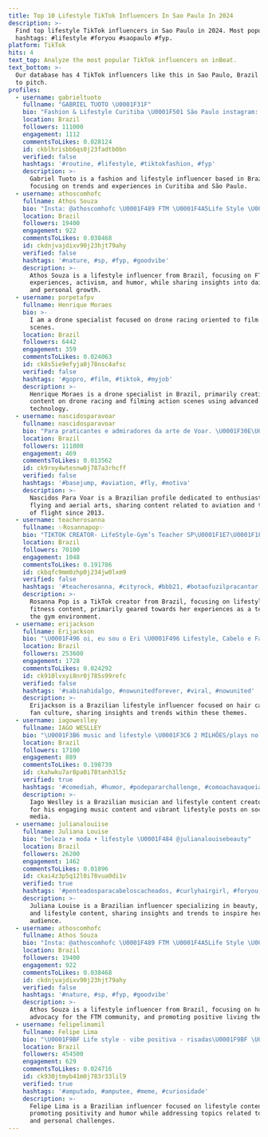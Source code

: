 ```yaml
---
title: Top 10 Lifestyle TikTok Influencers In Sao Paulo In 2024
description: >-
  Find top lifestyle TikTok influencers in Sao Paulo in 2024. Most popular
  hashtags: #lifestyle #foryou #saopaulo #fyp.
platform: TikTok
hits: 4
text_top: Analyze the most popular TikTok influencers on inBeat.
text_bottom: >-
  Our database has 4 TikTok influencers like this in Sao Paulo, Brazil for you
  to pitch.
profiles:
  - username: gabrieltuoto
    fullname: "GABRIEL TUOTO \U0001F31F"
    bio: "Fashion & Lifestyle Curitiba \U0001F501 São Paulo instagram: @gabriel_tuoto"
    location: Brazil
    followers: 111000
    engagement: 1112
    commentsToLikes: 0.028124
    id: ckblhrisbb6qs0j23fadtb0bn
    verified: false
    hashtags: '#routine, #lifestyle, #tiktokfashion, #fyp'
    description: >-
      Gabriel Tuoto is a fashion and lifestyle influencer based in Brazil,
      focusing on trends and experiences in Curitiba and São Paulo.
  - username: athoscomhofc
    fullname: Athos Souza
    bio: "Insta: @athoscomhofc \U0001F489 FTM \U0001F4A5Life Style \U0001F308Militância e boooom humor \U0001F44C\U0001F3FD"
    location: Brazil
    followers: 19400
    engagement: 922
    commentsToLikes: 0.038468
    id: ckdnjvajdixv90j23hjt79ahy
    verified: false
    hashtags: '#nature, #sp, #fyp, #goodvibe'
    description: >-
      Athos Souza is a lifestyle influencer from Brazil, focusing on FTM
      experiences, activism, and humor, while sharing insights into daily life
      and personal growth.
  - username: porpetafpv
    fullname: Henrique Moraes
    bio: >-
      I am a drone specialist focused on drone racing oriented to film action
      scenes.
    location: Brazil
    followers: 6442
    engagement: 359
    commentsToLikes: 0.024063
    id: ck8s5ie9efyja0j78nsc4afsc
    verified: false
    hashtags: '#gopro, #film, #tiktok, #myjob'
    description: >-
      Henrique Moraes is a drone specialist in Brazil, primarily creating
      content on drone racing and filming action scenes using advanced drone
      technology.
  - username: nascidosparavoar
    fullname: nascidosparavoar
    bio: "Para praticantes e admiradores da arte de Voar. \U0001F30E\U0001F325️ Desde 2013"
    location: Brazil
    followers: 111800
    engagement: 469
    commentsToLikes: 0.013562
    id: ck9roy4wtesnw0j787a3rhcff
    verified: false
    hashtags: '#basejump, #aviation, #fly, #motiva'
    description: >-
      Nascidos Para Voar is a Brazilian profile dedicated to enthusiasts of
      flying and aerial arts, sharing content related to aviation and the thrill
      of flight since 2013.
  - username: teacherosanna
    fullname: ✨Rosannapop✨
    bio: "TIKTOK CREATOR- LifeStyle-Gym’s Teacher SP\U0001F1E7\U0001F1F7 contato:rosana.paula.bb@gmail.com"
    location: Brazil
    followers: 70100
    engagement: 1048
    commentsToLikes: 0.191786
    id: ckbqfc9mm0zhp0j234jw0lxm9
    verified: false
    hashtags: '#teacherosanna, #cityrock, #bbb21, #botaofuzilpracantar'
    description: >-
      Rosanna Pop is a TikTok creator from Brazil, focusing on lifestyle and
      fitness content, primarily geared towards her experiences as a teacher in
      the gym environment.
  - username: erijackson
    fullname: Erijackson
    bio: "\U0001F496 oi, eu sou o Eri \U0001F496 Lifestyle, Cabelo e Fanboy meta: 300k"
    location: Brazil
    followers: 253600
    engagement: 1728
    commentsToLikes: 0.024292
    id: ck910lvxyi8nr0j785s99refc
    verified: false
    hashtags: '#sabinahidalgo, #nowunitedforever, #viral, #nowunited'
    description: >-
      Erijackson is a Brazilian lifestyle influencer focused on hair care and
      fan culture, sharing insights and trends within these themes.
  - username: iagoweslley
    fullname: IAGO WESLLEY
    bio: "\U0001F3B6 music and lifestyle \U0001F3C6 2 MILHÕES/plays no Spotify \U0001F4F8 insta: @iagoweslley"
    location: Brazil
    followers: 17100
    engagement: 889
    commentsToLikes: 0.198739
    id: ckahwku7ar8pa0i78tanh3l5z
    verified: true
    hashtags: '#comediah, #humor, #podepararchallenge, #comoachavaqueiaser'
    description: >-
      Iago Weslley is a Brazilian musician and lifestyle content creator, known
      for his engaging music content and vibrant lifestyle posts on social
      media.
  - username: julianalouiise
    fullname: Juliana Louise
    bio: "beleza • moda • lifestyle \U0001F484 @julianalouisebeauty"
    location: Brazil
    followers: 26200
    engagement: 1462
    commentsToLikes: 0.01896
    id: ckai4z3p5q12l0i78vua0di1v
    verified: true
    hashtags: '#penteadosparacabeloscacheados, #curlyhairgirl, #foryou, #makeuphacks'
    description: >-
      Juliana Louise is a Brazilian influencer specializing in beauty, fashion,
      and lifestyle content, sharing insights and trends to inspire her
      audience.
  - username: athoscomhofc
    fullname: Athos Souza
    bio: "Insta: @athoscomhofc \U0001F489 FTM \U0001F4A5Life Style \U0001F308Militância e boooom humor \U0001F44C\U0001F3FD"
    location: Brazil
    followers: 19400
    engagement: 922
    commentsToLikes: 0.038468
    id: ckdnjvajdixv90j23hjt79ahy
    verified: false
    hashtags: '#nature, #sp, #fyp, #goodvibe'
    description: >-
      Athos Souza is a lifestyle influencer from Brazil, focusing on humor,
      advocacy for the FTM community, and promoting positive living themes.
  - username: felipelimamil
    fullname: Felipe Lima
    bio: "\U0001F9BF Life style - vibe positiva - risadas\U0001F9BF \U0001F3F3️‍\U0001F308Vem 500k Deixa um desafio aí \U0001F447?"
    location: Brazil
    followers: 454500
    engagement: 629
    commentsToLikes: 0.024716
    id: ck930jtmyb41m0j783r33lil9
    verified: true
    hashtags: '#amputado, #amputee, #meme, #curiosidade'
    description: >-
      Felipe Lima is a Brazilian influencer focused on lifestyle content,
      promoting positivity and humor while addressing topics related to amputees
      and personal challenges.
---
```


